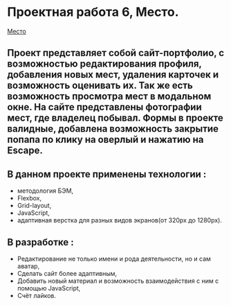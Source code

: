 # Проектная работа 6, Место.
 [Место](https://04fox04.github.io/mesto-main/)
 
## Проект представляет собой сайт-портфолио, с возможностью редактирования профиля, добавления новых мест, удаления карточек и возможность оценивать их. Так же есть возможность просмотра мест в модальном окне. На сайте представлены фотографии мест, где владелец побывал. Формы в проекте валидные, добавлена возможность закрытие попапа по клику на оверлый и нажатию на Escape.

## В данном проекте применены технологии : 
* методология БЭМ, 
* Flexbox, 
* Grid-layout,
* JavaScript,
* адаптивная верстка для разных видов экранов(от 320px до 1280px).


## В разработке : 
* Редактирование не только имени и рода деятельности, но и сам аватар,
* Сделать сайт более адаптивным, 
* Добавить новый материал и возможность взаимодействия с ним с помощью JavaScript,
* Счёт лайков.
